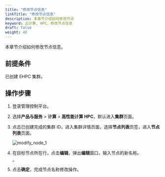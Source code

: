 ```yaml
---
title: "修改节点信息"
linkTitle: "修改节点信息"
description: 本章节介绍如何修改节点
keyword: 云计算, HPC，修改节点信息
draft: false
weight: 40
---
```


本章节介绍如何修改节点信息。

## 前提条件

已创建 EHPC 集群。

## 操作步骤

1. 登录管理控制平台。

2. 选择**产品与服务** > **计算** > **高性能计算 HPC**，默认进入**集群**页面。



3. 点击已创建完成的集群 ID，进入集群详情页面，选择**节点列表**页签，进入**节点列表**页面。

   ![modify_node_1](../../../_images/modify_node_1.png)

4. 在目标节点所在行，点击**编辑**，弹出**编辑**窗口，输入节点的新名称。

   <img src="../../../_images/um_edit_node_win.png" style="zoom:40%;" />

5. 点击**确定**，完成节点名称修改操作。